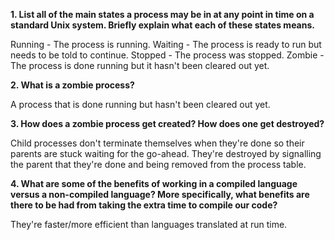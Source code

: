 **1. List all of the main states a process may be in at any point in time on a standard Unix system. Briefly explain what each of these states means.**

Running - The process is running.
Waiting - The process is ready to run but needs to be told to continue.
Stopped - The process was stopped.
Zombie - The process is done running but it hasn't been cleared out yet.

**2. What is a zombie process?**

A process that is done running but hasn't been cleared out yet.

**3. How does a zombie process get created? How does one get destroyed?**

Child processes don't terminate themselves when they're done so their parents are stuck waiting for the go-ahead. They're destroyed by signalling the parent that they're done and being removed from the process table.

**4. What are some of the benefits of working in a compiled language versus a non-compiled language? More specifically, what benefits are there to be had from taking the extra time to compile our code?**

They're faster/more efficient than languages translated at run time.